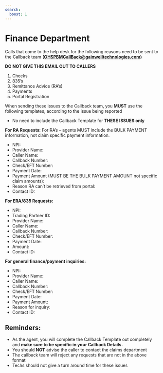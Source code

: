 ```yaml
---
search:
  boost: 1
---
```


# Finance Department

 Calls that come to the help desk for the following reasons need to be sent to the Callback team **(OHSPBMCallBack@gainwelltechnologies.com)**
 
 **DO NOT GIVE THIS EMAIL OUT TO CALLERS** 

1. Checks 
2. 835’s 
3. Remittance Advice (RA’s) 
4. Payments 
5. Portal Registration 

When sending these issues to the Callback team, you **MUST** use the following templates, according to the issue being reported
- No need to include the Callback Template for **THESE ISSUES only**
  



**For RA Requests:**
For RA’s – agents MUST include the BULK PAYMENT information, not claim specific payment information.
- NPI:
- Provider Name:
- Caller Name:
- Callback Number:
- Check/EFT Number:
- Payment Date:
- Payment Amount (MUST BE THE BULK PAYMENT AMOUNT not specific claim amounts):
- Reason RA can’t be retrieved from portal:
- Contact ID:
 
**For ERA/835 Requests:**
- NPI:
- Trading Partner ID:
- Provider Name:
- Caller Name:
- Callback Number:
- Check/EFT Number:
- Payment Date:
- Amount:
- Contact ID:
 
**For general finance/payment inquiries:**
- NPI:
- Provider Name:
- Caller Name:
- Callback Number:
- Check/EFT Number:
- Payment Date:
- Payment Amount:
- Reason for inquiry:
- Contact ID:


## Reminders:
- As the agent, you will complete the Callback Template out completely and **make sure to be specific in your Callback Details.**
- You should **NOT** advise the caller to contact the claims department
- The callback team will reject any requests that are not in the above format
- Techs should not give a turn around time for these issues


